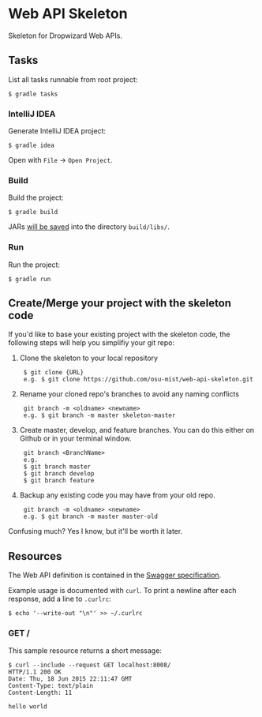 # Web API Skeleton

Skeleton for Dropwizard Web APIs.


## Tasks

List all tasks runnable from root project:

    $ gradle tasks

### IntelliJ IDEA

Generate IntelliJ IDEA project:

    $ gradle idea

Open with `File` -> `Open Project`.

### Build

Build the project:

    $ gradle build

JARs [will be saved](https://github.com/johnrengelman/shadow#using-the-default-plugin-task) into the directory `build/libs/`.

### Run

Run the project:

    $ gradle run


## Create/Merge your project with the skeleton code

If you'd like to base your existing project with the skeleton code, the following steps will help you simplifiy your git repo:
1. Clone the skeleton to your local repository

        $ git clone {URL}
        e.g. $ git clone https://github.com/osu-mist/web-api-skeleton.git

2. Rename your cloned repo's branches to avoid any naming conflicts

        git branch -m <oldname> <newname>
        e.g. $ git branch -m master skeleton-master

3. Create master, develop, and feature branches.  You can do this either on Github or in your terminal window.

        git branch <BranchName>
        e.g.
        $ git branch master
        $ git branch develop
        $ git branch feature

4. Backup any existing code you may have from your old repo.

        git branch -m <oldname> <newname>
        e.g. $ git branch -m master master-old

Confusing much? Yes I know, but it'll be worth it later.

## Resources

The Web API definition is contained in the [Swagger specification](swagger.yaml).

Example usage is documented with `curl`. To print a newline after each response, add a line to `.curlrc`:

    $ echo '--write-out "\n"' >> ~/.curlrc

### GET /

This sample resource returns a short message:

    $ curl --include --request GET localhost:8008/
    HTTP/1.1 200 OK
    Date: Thu, 18 Jun 2015 22:11:47 GMT
    Content-Type: text/plain
    Content-Length: 11
    
    hello world
